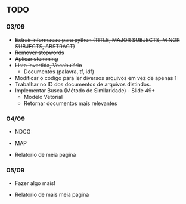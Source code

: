 ## TODO

### 03/09
- <del>Extrair informacao para python (TITLE, MAJOR SUBJECTS, MINOR SUBJECTS, ABSTRACT)</del>
- <del>Remover stopwords</del>
- <del>Aplicar stemming</del>
- <del>Lista Invertida, Vocabulário</del>
  - <del>Documentos (palavra, tf, idf)</del>
- Modificar o código para ler diversos arquivos em vez de apenas 1
- Trabalhar no ID dos documentos de arquivos distindos.
- Implementar Busca (Método de Similaridade) - Slide 49+
  - Modelo Vetorial
  - Retornar documentos mais relevantes

### 04/09
- NDCG
- MAP

- Relatorio de meia pagina

### 05/09
- Fazer algo mais!

- Relatorio de mais meia pagina

